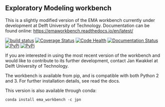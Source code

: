 ## Exploratory Modeling workbench

This is a slightly modified version of the EMA workbench currently under 
development at Delft University of Technology. Documentation can be found 
online: https://emaworkbench.readthedocs.io/en/latest/


[![build status](https://travis-ci.org/quaquel/EMAworkbench.svg?branch=v2)](https://travis-ci.org/quaquel/EMAworkbench)
[![Coverage Status](https://coveralls.io/repos/github/quaquel/EMAworkbench/badge.svg?branch=v2)](https://coveralls.io/github/quaquel/EMAworkbench?branch=v2)
[![Code Health](https://landscape.io/github/quaquel/EMAworkbench/v2/landscape.svg?style=flat)](https://landscape.io/github/quaquel/EMAworkbench/v2)
[![Documentation Status](https://readthedocs.org/projects/emaworkbench/badge/?version=latest)](http://emaworkbench.readthedocs.org/en/latest/?badge=master)
[![PyPi](https://img.shields.io/pypi/v/ema_workbench.svg)](https://pypi.python.org/pypi/ema_workbench)
[![PyPi](https://img.shields.io/pypi/dm/ema_workbench.svg)](https://pypi.python.org/pypi/ema_workbench)

If you are interested in using the most recent version of the workbench  and
would like to contribute to its further development, contact Jan Kwakkel at 
Delft University of Technology.  

The workbench is available from pip, and is compatible with both Python 2 and
3. For further installation details, see read the docs. 

This version is also available through conda:

    conda install ema_workbench -c jpn